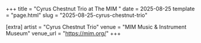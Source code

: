 +++
title = "Cyrus Chestnut Trio at The MIM "
date = 2025-08-25
template = "page.html"
slug = "2025-08-25-cyrus-chestnut-trio"

[extra]
artist = "Cyrus Chestnut Trio"
venue = "MIM Music & Instrument Museum"
venue_url = "https://mim.org/"
+++
